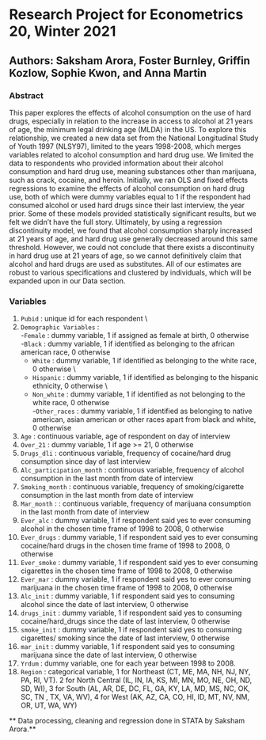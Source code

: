# Research Project for Econometrics 20, Winter 2021

## Authors: Saksham Arora, Foster Burnley, Griffin Kozlow, Sophie Kwon, and Anna Martin

### Abstract 
This paper explores the effects of alcohol consumption on the use of hard drugs, especially in relation to the increase in access to alcohol at 21 years of age, the minimum legal drinking age (MLDA) in the US. To explore this relationship, we created a new data set from the National Longitudinal Study of Youth 1997 (NLSY97), limited to the years 1998-2008, which merges variables related to alcohol consumption and hard drug use. We limited the data to respondents who provided information about their alcohol consumption and hard drug use, meaning substances other than marijuana, such as crack, cocaine, and heroin. Initially, we ran OLS and fixed effects regressions to examine the effects of alcohol consumption on hard drug use, both of which were dummy variables equal to 1 if the respondent had consumed alcohol or used hard drugs since their last interview, the year prior. Some of these models provided statistically significant results, but we felt we didn’t have the full story. Ultimately, by using a regression discontinuity model, we found that alcohol consumption sharply increased at 21 years of age, and hard drug use generally decreased around this same threshold. However, we could not conclude that there exists a discontinuity in hard drug use at 21 years of age, so we cannot definitively claim that alcohol and hard drugs are used as substitutes. All of our estimates are robust to various specifications and clustered by individuals, which will be expanded upon in our Data section.

### Variables
1. `Pubid` : unique id for each respondent \
2. `Demographic Variables` : \
    -`Female` : dummy variable, 1 if assigned as female at birth, 0 otherwise \
    -`Black` : dummy variable, 1 if identified as belonging to the african american race, 0 otherwise 
    - `White` : dummy variable, 1 if identified as belonging to the white race, 0 otherwise \
    - `Hispanic` : dummy variable, 1 if identified as belonging to the hispanic ethnicity, 0 otherwise \
    - `Non_white` : dummy variable, 1 if identified as not belonging to the white race, 0 otherwise \
    -`Other_races` : dummy variable, 1 if identified as belonging to native american, asian american or other races apart from black and white, 0 otherwise 
3. `Age` : continuous variable, age of respondent on day of interview 
4. `Over_21` : dummy variable, 1 if age >= 21, 0 otherwise 
5. `Drugs_dli` : continuous variable, frequency of cocaine/hard drug consumption since day of last interview
6. `Alc_participation_month` : continuous variable, frequency of alcohol consumption in the last month from date of interview 
7. `Smoking_month` : continuous variable, frequency of smoking/cigarette consumption in the last month from date of interview 
8. `Mar_month` : : continuous variable, frequency of marijuana consumption in the last month from date of interview 
9. `Ever_alc` : dummy variable, 1 if respondent said yes to ever consuming alcohol in the chosen time frame of 1998 to 2008, 0 otherwise
10. `Ever_drugs` : dummy variable, 1 if respondent said yes to ever consuming cocaine/hard drugs in the chosen time frame of 1998 to 2008, 0 otherwise
11. `Ever_smoke` : dummy variable, 1 if respondent said yes to ever consuming cigarettes in the chosen time frame of 1998 to 2008, 0 otherwise
12. `Ever_mar` : dummy variable, 1 if respondent said yes to ever consuming marijuana in the chosen time frame of 1998 to 2008, 0 otherwise
13. `Alc_init` : dummy variable, 1 if respondent said yes to consuming alcohol since the date of last interview, 0 otherwise 
14. `drugs_init` : dummy variable, 1 if respondent said yes to consuming cocaine/hard_drugs  since the date of last interview, 0 otherwise 
15. `smoke_init` : dummy variable, 1 if respondent said yes to consuming cigarettes/ smoking since the date of last interview, 0 otherwise 
16. `mar_init` : dummy variable, 1 if respondent said yes to consuming marijuana since the date of last interview, 0 otherwise 
17. `Yrdum` : dummy variable, one for each year between 1998 to 2008.
18. `Region` : categorical variable, 1 for  Northeast (CT, ME, MA, NH, NJ, NY, PA, RI, VT). 2 for North Central (IL, IN, IA, KS, MI, MN, MO, NE, OH, ND, SD, WI), 3 for South (AL, AR, DE, DC, FL, GA, KY, LA, MD, MS, NC, OK, SC, TN , TX, VA, WV), 4 for West (AK, AZ, CA, CO, HI, ID, MT, NV, NM, OR, UT, WA, WY)

** Data processing, cleaning and regression done in STATA by Saksham Arora.**